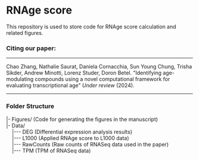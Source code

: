 RNAge score 
====
This repository is used to store code for RNAge score calculation and related figures.

### Citing our paper:
---------
Chao Zhang, Nathalie Saurat, Daniela Cornacchia, Sun Young Chung, Trisha Sikder, Andrew Minotti, Lorenz Studer, Doron Betel. "Identifying age-modulating compounds using a novel computational framework for evaluating transcriptional age" *Under review* (2024).

---------  
### Folder Structure
|- Figures/ (Code for generating the figures in the manuscript)   
|- Data/  
&nbsp;&nbsp;&nbsp;&nbsp;|--- DEG (Differential expression analysis results)  
&nbsp;&nbsp;&nbsp;&nbsp;|--- L1000 (Applied RNAge score to L1000 data)   
&nbsp;&nbsp;&nbsp;&nbsp;|--- RawCounts (Raw counts of RNASeq data used in the paper)  
&nbsp;&nbsp;&nbsp;&nbsp;|--- TPM (TPM of RNASeq data)  

